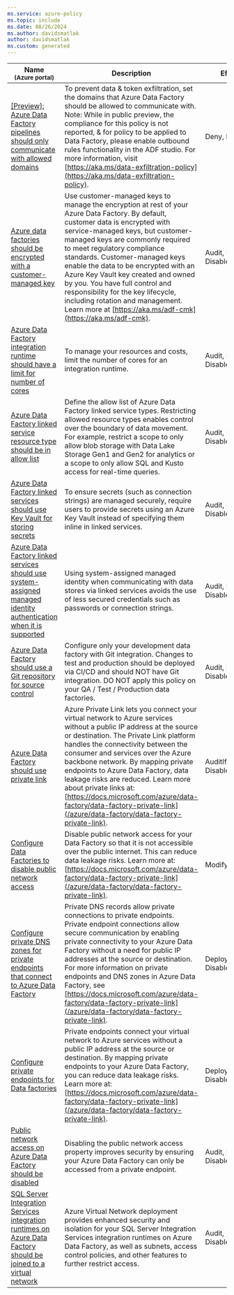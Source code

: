 ```yaml
---
ms.service: azure-policy
ms.topic: include
ms.date: 08/26/2024
ms.author: davidsmatlak
author: davidsmatlak
ms.custom: generated
---
```


|Name<br /><sub>(Azure portal)</sub> |Description |Effect(s) |Version<br /><sub>(GitHub)</sub> |
|---|---|---|---|
|[\[Preview\]: Azure Data Factory pipelines should only communicate with allowed domains](https://portal.azure.com/#blade/Microsoft_Azure_Policy/PolicyDetailBlade/definitionId/%2Fproviders%2FMicrosoft.Authorization%2FpolicyDefinitions%2F3d02a511-74e5-4dab-a5fd-878704d4a61a) |To prevent data & token exfiltration, set the domains that Azure Data Factory should be allowed to communicate with. Note: While in public preview, the compliance for this policy is not reported, & for policy to be applied to Data Factory, please enable outbound rules functionality in the ADF studio. For more information, visit [https://aka.ms/data-exfiltration-policy](https://aka.ms/data-exfiltration-policy). |Deny, Disabled |[1.0.0-preview](https://github.com/Azure/azure-policy/blob/master/built-in-policies/policyDefinitions/Data%20Factory/Factory_OutboundTraffic_Audit.json) |
|[Azure data factories should be encrypted with a customer-managed key](https://portal.azure.com/#blade/Microsoft_Azure_Policy/PolicyDetailBlade/definitionId/%2Fproviders%2FMicrosoft.Authorization%2FpolicyDefinitions%2F4ec52d6d-beb7-40c4-9a9e-fe753254690e) |Use customer-managed keys to manage the encryption at rest of your Azure Data Factory. By default, customer data is encrypted with service-managed keys, but customer-managed keys are commonly required to meet regulatory compliance standards. Customer-managed keys enable the data to be encrypted with an Azure Key Vault key created and owned by you. You have full control and responsibility for the key lifecycle, including rotation and management. Learn more at [https://aka.ms/adf-cmk](https://aka.ms/adf-cmk). |Audit, Deny, Disabled |[1.0.1](https://github.com/Azure/azure-policy/blob/master/built-in-policies/policyDefinitions/Data%20Factory/CustomerManagedKey_Audit.json) |
|[Azure Data Factory integration runtime should have a limit for number of cores](https://portal.azure.com/#blade/Microsoft_Azure_Policy/PolicyDetailBlade/definitionId/%2Fproviders%2FMicrosoft.Authorization%2FpolicyDefinitions%2F85bb39b5-2f66-49f8-9306-77da3ac5130f) |To manage your resources and costs, limit the number of cores for an integration runtime. |Audit, Deny, Disabled |[1.0.0](https://github.com/Azure/azure-policy/blob/master/built-in-policies/policyDefinitions/Data%20Factory/IR_Core_Count_Exceeds_Audit.json) |
|[Azure Data Factory linked service resource type should be in allow list](https://portal.azure.com/#blade/Microsoft_Azure_Policy/PolicyDetailBlade/definitionId/%2Fproviders%2FMicrosoft.Authorization%2FpolicyDefinitions%2F6809a3d0-d354-42fb-b955-783d207c62a8) |Define the allow list of Azure Data Factory linked service types. Restricting allowed resource types enables control over the boundary of data movement. For example, restrict a scope to only allow blob storage with Data Lake Storage Gen1 and Gen2 for analytics or a scope to only allow SQL and Kusto access for real-time queries. |Audit, Deny, Disabled |[1.1.0](https://github.com/Azure/azure-policy/blob/master/built-in-policies/policyDefinitions/Data%20Factory/LinkedService_ResourceType_Audit.json) |
|[Azure Data Factory linked services should use Key Vault for storing secrets](https://portal.azure.com/#blade/Microsoft_Azure_Policy/PolicyDetailBlade/definitionId/%2Fproviders%2FMicrosoft.Authorization%2FpolicyDefinitions%2F127ef6d7-242f-43b3-9eef-947faf1725d0) |To ensure secrets (such as connection strings) are managed securely, require users to provide secrets using an Azure Key Vault instead of specifying them inline in linked services. |Audit, Deny, Disabled |[1.0.0](https://github.com/Azure/azure-policy/blob/master/built-in-policies/policyDefinitions/Data%20Factory/LinkedService_InlineSecrets_Audit.json) |
|[Azure Data Factory linked services should use system-assigned managed identity authentication when it is supported](https://portal.azure.com/#blade/Microsoft_Azure_Policy/PolicyDetailBlade/definitionId/%2Fproviders%2FMicrosoft.Authorization%2FpolicyDefinitions%2Ff78ccdb4-7bf4-4106-8647-270491d2978a) |Using system-assigned managed identity when communicating with data stores via linked services avoids the use of less secured credentials such as passwords or connection strings. |Audit, Deny, Disabled |[2.1.0](https://github.com/Azure/azure-policy/blob/master/built-in-policies/policyDefinitions/Data%20Factory/LinkedService_All_Auth_Audit_except_MSI.json) |
|[Azure Data Factory should use a Git repository for source control](https://portal.azure.com/#blade/Microsoft_Azure_Policy/PolicyDetailBlade/definitionId/%2Fproviders%2FMicrosoft.Authorization%2FpolicyDefinitions%2F77d40665-3120-4348-b539-3192ec808307) |Configure only your development data factory with Git integration. Changes to test and production should be deployed via CI/CD and should NOT have Git integration.  DO NOT apply this policy on your QA / Test / Production data factories. |Audit, Deny, Disabled |[1.0.1](https://github.com/Azure/azure-policy/blob/master/built-in-policies/policyDefinitions/Data%20Factory/Factory_None_GIT_Audit.json) |
|[Azure Data Factory should use private link](https://portal.azure.com/#blade/Microsoft_Azure_Policy/PolicyDetailBlade/definitionId/%2Fproviders%2FMicrosoft.Authorization%2FpolicyDefinitions%2F8b0323be-cc25-4b61-935d-002c3798c6ea) |Azure Private Link lets you connect your virtual network to Azure services without a public IP address at the source or destination. The Private Link platform handles the connectivity between the consumer and services over the Azure backbone network. By mapping private endpoints to Azure Data Factory, data leakage risks are reduced. Learn more about private links at: [https://docs.microsoft.com/azure/data-factory/data-factory-private-link](/azure/data-factory/data-factory-private-link). |AuditIfNotExists, Disabled |[1.0.0](https://github.com/Azure/azure-policy/blob/master/built-in-policies/policyDefinitions/Data%20Factory/PrivateEndpoints_Audit.json) |
|[Configure Data Factories to disable public network access](https://portal.azure.com/#blade/Microsoft_Azure_Policy/PolicyDetailBlade/definitionId/%2Fproviders%2FMicrosoft.Authorization%2FpolicyDefinitions%2F08b1442b-7789-4130-8506-4f99a97226a7) |Disable public network access for your Data Factory so that it is not accessible over the public internet. This can reduce data leakage risks. Learn more at: [https://docs.microsoft.com/azure/data-factory/data-factory-private-link](/azure/data-factory/data-factory-private-link). |Modify, Disabled |[1.0.0](https://github.com/Azure/azure-policy/blob/master/built-in-policies/policyDefinitions/Data%20Factory/PublicNetworkAccess_Modify.json) |
|[Configure private DNS zones for private endpoints that connect to Azure Data Factory](https://portal.azure.com/#blade/Microsoft_Azure_Policy/PolicyDetailBlade/definitionId/%2Fproviders%2FMicrosoft.Authorization%2FpolicyDefinitions%2F86cd96e1-1745-420d-94d4-d3f2fe415aa4) |Private DNS records allow private connections to private endpoints. Private endpoint connections allow secure communication by enabling private connectivity to your Azure Data Factory without a need for public IP addresses at the source or destination. For more information on private endpoints and DNS zones in Azure Data Factory, see [https://docs.microsoft.com/azure/data-factory/data-factory-private-link](/azure/data-factory/data-factory-private-link). |DeployIfNotExists, Disabled |[1.0.0](https://github.com/Azure/azure-policy/blob/master/built-in-policies/policyDefinitions/Data%20Factory/PrivateDnsZones_DINE.json) |
|[Configure private endpoints for Data factories](https://portal.azure.com/#blade/Microsoft_Azure_Policy/PolicyDetailBlade/definitionId/%2Fproviders%2FMicrosoft.Authorization%2FpolicyDefinitions%2F496ca26b-f669-4322-a1ad-06b7b5e41882) |Private endpoints connect your virtual network to Azure services without a public IP address at the source or destination.  By mapping private endpoints to your Azure Data Factory, you can reduce data leakage risks.  Learn more at: [https://docs.microsoft.com/azure/data-factory/data-factory-private-link](/azure/data-factory/data-factory-private-link). |DeployIfNotExists, Disabled |[1.1.0](https://github.com/Azure/azure-policy/blob/master/built-in-policies/policyDefinitions/Data%20Factory/PrivateEndpoints_DINE.json) |
|[Public network access on Azure Data Factory should be disabled](https://portal.azure.com/#blade/Microsoft_Azure_Policy/PolicyDetailBlade/definitionId/%2Fproviders%2FMicrosoft.Authorization%2FpolicyDefinitions%2F1cf164be-6819-4a50-b8fa-4bcaa4f98fb6) |Disabling the public network access property improves security by ensuring your Azure Data Factory can only be accessed from a private endpoint. |Audit, Deny, Disabled |[1.0.0](https://github.com/Azure/azure-policy/blob/master/built-in-policies/policyDefinitions/Data%20Factory/PublicNetworkAccess_Audit.json) |
|[SQL Server Integration Services integration runtimes on Azure Data Factory should be joined to a virtual network](https://portal.azure.com/#blade/Microsoft_Azure_Policy/PolicyDetailBlade/definitionId/%2Fproviders%2FMicrosoft.Authorization%2FpolicyDefinitions%2F0088bc63-6dee-4a9c-9d29-91cfdc848952) |Azure Virtual Network deployment provides enhanced security and isolation for your SQL Server Integration Services integration runtimes on Azure Data Factory, as well as subnets, access control policies, and other features to further restrict access. |Audit, Deny, Disabled |[2.3.0](https://github.com/Azure/azure-policy/blob/master/built-in-policies/policyDefinitions/Data%20Factory/SSISIR_JoinVirtualNetwork_Audit.json) |
